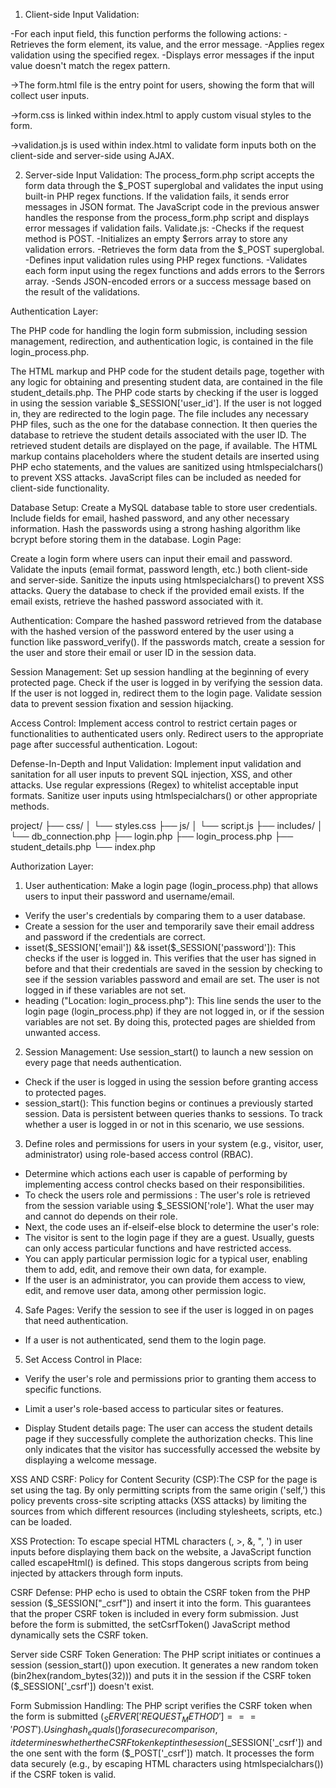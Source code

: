 1) Client-side Input Validation:
   
-For each input field, this function performs the following actions:
-Retrieves the form element, its value, and the error message.
-Applies regex validation using the specified regex.
-Displays error messages if the input value doesn't match the regex pattern.

->The form.html file is the entry point for users, showing the form that will collect user inputs.

->form.css is linked within index.html to apply custom visual styles to the form.

->validation.js is used within index.html to validate form inputs both on the client-side and server-side using AJAX.


2) Server-side Input Validation:
The process_form.php script accepts the form data through the $_POST superglobal and validates the input using built-in PHP regex functions.
If the validation fails, it sends error messages in JSON format.
The JavaScript code in the previous answer handles the response from the process_form.php script and displays error messages if validation fails. 
Validate.js:
-Checks if the request method is POST.
-Initializes an empty $errors array to store any validation errors.
-Retrieves the form data from the $_POST superglobal.
-Defines input validation rules using PHP regex functions.
-Validates each form input using the regex functions and adds errors to the $errors array.
-Sends JSON-encoded errors or a success message based on the result of the validations.

Authentication Layer:

The PHP code for handling the login form submission, including session management, redirection, and authentication logic, is contained in the file login_process.php.

The HTML markup and PHP code for the student details page, together with any logic for obtaining and presenting student data, are contained in the file student_details.php.
The PHP code starts by checking if the user is logged in using the session variable $_SESSION['user_id'].
If the user is not logged in, they are redirected to the login page.
The file includes any necessary PHP files, such as the one for the database connection.
It then queries the database to retrieve the student details associated with the user ID.
The retrieved student details are displayed on the page, if available.
The HTML markup contains placeholders where the student details are inserted using PHP echo statements, and the values are sanitized using htmlspecialchars() to prevent XSS attacks.
JavaScript files can be included as needed for client-side functionality.

Database Setup:
Create a MySQL database table to store user credentials. Include fields for email, hashed password, and any other necessary information.
Hash the passwords using a strong hashing algorithm like bcrypt before storing them in the database.
Login Page:

Create a login form where users can input their email and password.
Validate the inputs (email format, password length, etc.) both client-side and server-side.
Sanitize the inputs using htmlspecialchars() to prevent XSS attacks.
Query the database to check if the provided email exists.
If the email exists, retrieve the hashed password associated with it.

Authentication:
Compare the hashed password retrieved from the database with the hashed version of the password entered by the user using a function like password_verify().
If the passwords match, create a session for the user and store their email or user ID in the session data.

Session Management:
Set up session handling at the beginning of every protected page.
Check if the user is logged in by verifying the session data.
If the user is not logged in, redirect them to the login page.
Validate session data to prevent session fixation and session hijacking.

Access Control:
Implement access control to restrict certain pages or functionalities to authenticated users only.
Redirect users to the appropriate page after successful authentication.
Logout:


Defense-In-Depth and Input Validation:
Implement input validation and sanitation for all user inputs to prevent SQL injection, XSS, and other attacks.
Use regular expressions (Regex) to whitelist acceptable input formats.
Sanitize user inputs using htmlspecialchars() or other appropriate methods.

project/
├── css/
│   └── styles.css
├── js/
│   └── script.js
├── includes/
│   └── db_connection.php
├── login.php
├── login_process.php
├── student_details.php
└── index.php

Authorization Layer:
1) User authentication: Make a login page (login_process.php) that allows users to input their password and username/email.
- Verify the user's credentials by comparing them to a user database.
- Create a session for the user and temporarily save their email address and password if the credentials are correct.
- isset($_SESSION['email']) && isset($_SESSION['password']): This checks if the user is logged in. This verifies that the user has signed in before and that their credentials are saved in the session by checking to see if the session variables password and email are set. The user is not logged in if these variables are not set.
- heading ("Location: login_process.php"): This line sends the user to the login page (login_process.php) if they are not logged in, or if the session variables are not set. By doing this, protected pages are shielded from unwanted access.

2) Session Management: Use session_start() to launch a new session on every page that needs authentication.
- Check if the user is logged in using the session before granting access to protected pages.
- session_start(): This function begins or continues a previously started session. Data is persistent between queries thanks to sessions. To track whether a user is logged in or not in this scenario, we use sessions.

3) Define roles and permissions for users in your system (e.g., visitor, user, administrator) using role-based access control (RBAC).
- Determine which actions each user is capable of performing by implementing access control checks based on their responsibilities.
- To check the users role and permissions : The user's role is retrieved from the session variable using $_SESSION['role']. What the user may and cannot do depends on their role.
- Next, the code uses an if-elseif-else block to determine the user's role:
- The visitor is sent to the login page if they are a guest. Usually, guests can only access particular functions and have restricted access.
- You can apply particular permission logic for a typical user, enabling them to add, edit, and remove their own data, for example.
- If the user is an administrator, you can provide them access to view, edit, and remove user data, among other permission logic.

4) Safe Pages: Verify the session to see if the user is logged in on pages that need authentication.
- If a user is not authenticated, send them to the login page.

5) Set Access Control in Place:
- Verify the user's role and permissions prior to granting them access to specific functions.
- Limit a user's role-based access to particular sites or features.

- Display Student details page: The user can access the student details page if they successfully complete the authorization checks. This line only indicates that the visitor has successfully accessed the website by displaying a welcome message.

XSS AND CSRF:
Policy for Content Security (CSP):The CSP for the page is set using the <meta> tag. By only permitting scripts from the same origin ('self,') this policy prevents cross-site scripting attacks (XSS attacks) by limiting the sources from which different resources (including stylesheets, scripts, etc.) can be loaded.

XSS Protection: To escape special HTML characters (\, >, &, ", ') in user inputs before displaying them back on the website, a JavaScript function called escapeHtml() is defined. This stops dangerous scripts from being injected by attackers through form inputs.

CSRF Defense: PHP echo is used to obtain the CSRF token from the PHP session ($_SESSION["_csrf"]) and insert it into the form. This guarantees that the proper CSRF token is included in every form submission.
Just before the form is submitted, the setCsrfToken() JavaScript method dynamically sets the CSRF token.

Server side 
CSRF Token Generation: The PHP script initiates or continues a session (session_start()) upon execution.
It generates a new random token (bin2hex(random_bytes(32))) and puts it in the session if the CSRF token ($_SESSION['_csrf']) doesn't exist.

Form Submission Handling: The PHP script verifies the CSRF token when the form is submitted ($_SERVER['REQUEST_METHOD'] === 'POST').
Using hash_equals() for a secure comparison, it determines whether the CSRF token kept in the session ($_SESSION['_csrf']) and the one sent with the form ($_POST['_csrf']) match.
It processes the form data securely (e.g., by escaping HTML characters using htmlspecialchars()) if the CSRF token is valid.











